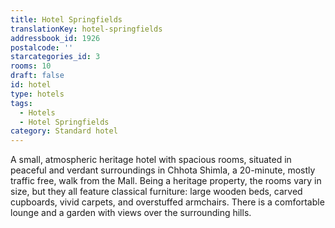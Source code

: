 ```yaml
---
title: Hotel Springfields
translationKey: hotel-springfields
addressbook_id: 1926
postalcode: ''
starcategories_id: 3
rooms: 10
draft: false
id: hotel
type: hotels
tags:
  - Hotels
  - Hotel Springfields
category: Standard hotel
---
```

A small, atmospheric heritage hotel with spacious rooms, situated in peaceful and verdant surroundings in Chhota Shimla, a 20-minute, mostly traffic free, walk from the Mall. Being a heritage property, the rooms vary in size, but they all feature classical furniture: large wooden beds, carved cupboards, vivid carpets, and overstuffed armchairs. There is a comfortable lounge and a garden with views over the surrounding hills.
